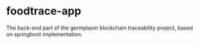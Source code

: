 # foodtrace-app
The back-end part of the germplasm blockchain traceability project, based on springboot implementation.
